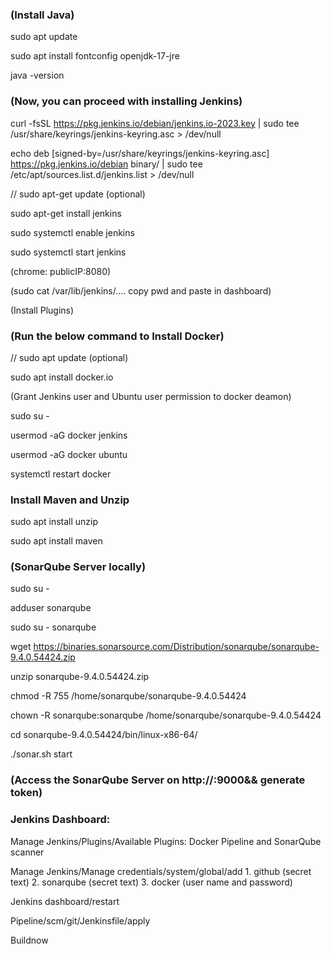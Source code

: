
### (Install Java)

sudo apt update

sudo apt install fontconfig openjdk-17-jre

java -version

### (Now, you can proceed with installing Jenkins)

curl -fsSL https://pkg.jenkins.io/debian/jenkins.io-2023.key | sudo tee /usr/share/keyrings/jenkins-keyring.asc > /dev/null

echo deb [signed-by=/usr/share/keyrings/jenkins-keyring.asc] https://pkg.jenkins.io/debian binary/ | sudo tee /etc/apt/sources.list.d/jenkins.list > /dev/null

// sudo apt-get update (optional)

sudo apt-get install jenkins

sudo systemctl enable jenkins

sudo systemctl start jenkins

(chrome: publicIP:8080)

(sudo cat /var/lib/jenkins/.... copy pwd and paste in dashboard)

(Install Plugins)

### (Run the below command to Install Docker)

// sudo apt update (optional)

sudo apt install docker.io
 
(Grant Jenkins user and Ubuntu user permission to docker deamon)

sudo su - 

usermod -aG docker jenkins

usermod -aG docker ubuntu

systemctl restart docker

### Install Maven and Unzip

sudo apt install unzip

sudo apt install maven

### (SonarQube Server locally)

sudo su -

adduser sonarqube

sudo su - sonarqube

wget https://binaries.sonarsource.com/Distribution/sonarqube/sonarqube-9.4.0.54424.zip

unzip sonarqube-9.4.0.54424.zip

chmod -R 755 /home/sonarqube/sonarqube-9.4.0.54424

chown -R sonarqube:sonarqube /home/sonarqube/sonarqube-9.4.0.54424

cd sonarqube-9.4.0.54424/bin/linux-x86-64/

./sonar.sh start

### (Access the SonarQube Server on http://<ip-address>:9000&& generate token)

### Jenkins Dashboard:

Manage Jenkins/Plugins/Available Plugins: Docker Pipeline and SonarQube scanner

Manage Jenkins/Manage credentials/system/global/add 1. github (secret text) 2. sonarqube (secret text) 3. docker (user name and password)

Jenkins dashboard/restart

Pipeline/scm/git/Jenkinsfile/apply

Buildnow
